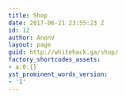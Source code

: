 ```yaml
---
title: Shop
date: 2017-06-21 23:55:23 Z
id: 12
author: AnonV
layout: page
guid: http://whitehack.ga/shop/
factory_shortcodes_assets:
- a:0:{}
yst_prominent_words_version:
- '1'
---
```


